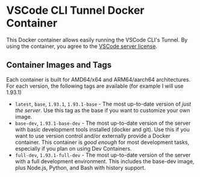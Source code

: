 # VSCode CLI Tunnel Docker Container

This Docker container allows easily running the VSCode CLI's Tunnel. By using the container, you agree to the [VSCode server license](https://aka.ms/vscode-server-license).

## Container Images and Tags

Each container is built for AMD64/x64 and ARM64/aarch64 architectures. For each version, the following tags are available (for example I will use 1.93.1)

- `latest`, `base`, `1.93.1`, `1.93.1-base` - The most up-to-date version of _just the server_. Use this tag as the base if you want to customize your own image.
- `base-dev`, `1.93.1-base-dev` - The most up-to-date version of the server with basic development tools installed (docker and git). Use this if you want to use version control and/or externally provide a Docker container. This container is _good enough_ for most development tasks, especially if you plan on using Dev Containers.
- `full-dev`, `1.93.1-full-dev` - The most up-to-date version of the server with a full development environment. This includes the base-dev image, plus Node.js, Python, and Bash with history support.

